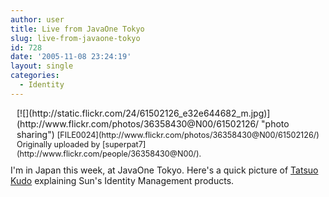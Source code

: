 ```yaml
---
author: user
title: Live from JavaOne Tokyo
slug: live-from-javaone-tokyo
id: 728
date: '2005-11-08 23:24:19'
layout: single
categories:
  - Identity
---
```


<div style="float: right; margin-left: 10px; margin-bottom: 10px;">[![](http://static.flickr.com/24/61502126_e32e644682_m.jpg)](http://www.flickr.com/photos/36358430@N00/61502126/ "photo sharing")  
<span style="font-size: 0.9em; margin-top: 0px;">[FILE0024](http://www.flickr.com/photos/36358430@N00/61502126/)  
Originally uploaded by [superpat7](http://www.flickr.com/people/36358430@N00/).</span></div>

I'm in Japan this week, at JavaOne Tokyo. Here's a quick picture of [Tatsuo Kudo](http://blogs.sun.com/roller/page/tkudo) explaining Sun's Identity Management products.